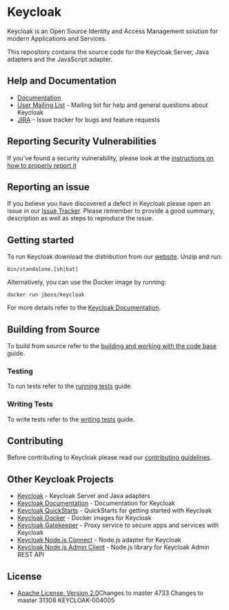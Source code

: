 # Keycloak

Keycloak is an Open Source Identity and Access Management solution for modern Applications and Services.

This repository contains the source code for the Keycloak Server, Java adapters and the JavaScript adapter.


## Help and Documentation

* [Documentation](https://www.keycloak.org/documentation.html)
* [User Mailing List](https://lists.jboss.org/mailman/listinfo/keycloak-user) - Mailing list for help and general questions about Keycloak
* [JIRA](https://issues.jboss.org/projects/KEYCLOAK) - Issue tracker for bugs and feature requests


## Reporting Security Vulnerabilities

If you've found a security vulnerability, please look at the [instructions on how to properly report it](http://www.keycloak.org/security.html)


## Reporting an issue

If you believe you have discovered a defect in Keycloak please open an issue in our [Issue Tracker](https://issues.jboss.org/projects/KEYCLOAK).
Please remember to provide a good summary, description as well as steps to reproduce the issue.


## Getting started

To run Keycloak download the distribution from our [website](https://www.keycloak.org/downloads.html). Unzip and run:

    bin/standalone.[sh|bat] 

Alternatively, you can use the Docker image by running:

    docker run jboss/keycloak
    
For more details refer to the [Keycloak Documentation](https://www.keycloak.org/documentation.html).


## Building from Source

To build from source refer to the [building and working with the code base](docs/building.md) guide.


### Testing

To run tests refer to the [running tests](docs/tests.md) guide.


### Writing Tests

To write tests refer to the [writing tests](docs/tests-development.md) guide.


## Contributing

Before contributing to Keycloak please read our [contributing guidelines](CONTRIBUTING.md).


## Other Keycloak Projects

* [Keycloak](https://github.com/keycloak/keycloak) - Keycloak Server and Java adapters
* [Keycloak Documentation](https://github.com/keycloak/keycloak-documentation) - Documentation for Keycloak
* [Keycloak QuickStarts](https://github.com/keycloak/keycloak-quickstarts) - QuickStarts for getting started with Keycloak
* [Keycloak Docker](https://github.com/jboss-dockerfiles/keycloak) - Docker images for Keycloak
* [Keycloak Gatekeeper](https://github.com/keycloak/keycloak-gatekeeper) - Proxy service to secure apps and services with Keycloak
* [Keycloak Node.js Connect](https://github.com/keycloak/keycloak-nodejs-connect) - Node.js adapter for Keycloak
* [Keycloak Node.js Admin Client](https://github.com/keycloak/keycloak-nodejs-admin-client) - Node.js library for Keycloak Admin REST API


## License

* [Apache License, Version 2.0](https://www.apache.org/licenses/LICENSE-2.0)Changes to master 4733
Changes to master 31308
KEYCLOAK-004005
